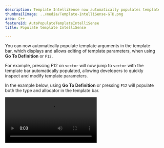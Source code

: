 ```yaml
---
description: Template IntelliSense now automatically populates template arguments by using Go To Definition (F12).
thumbnailImage: ../media/Template-IntelliSense-GTD.png
area: C++
featureId: AutoPopulateTemplateIntelliSense
title: Populate template IntelliSense

---
```



You can now automatically populate template arguments in the template bar, which displays and allows editing of template parameters, when using **Go To Definition** or `F12`.

For example, pressing F12 on `vector` will now jump to `vector` with the template bar automatically populated, allowing developers to quickly inspect and modify template parameters.

In the example below, using **Go To Definition** or pressing `F12` will populate both the type and allocator in the template bar.

![Auto Populate Template IntelliSense](../media/Template-IntelliSense-GTD.mp4)
